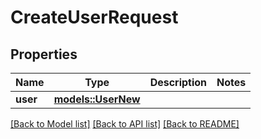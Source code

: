# CreateUserRequest

## Properties

Name | Type | Description | Notes
------------ | ------------- | ------------- | -------------
**user** | [**models::UserNew**](UserNew.md) |  | 

[[Back to Model list]](../README.md#documentation-for-models) [[Back to API list]](../README.md#documentation-for-api-endpoints) [[Back to README]](../README.md)


